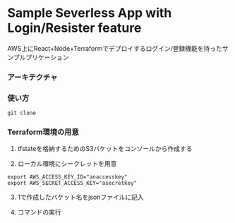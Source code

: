 # Sample Severless App with Login/Resister feature 

AWS上にReact+Node+Terraformでデプロイするログイン/登録機能を持ったサンプルプリケーション

### アーキテクチャ



### 使い方
```
git clone 
```

### Terraform環境の用意


1. tfstateを格納するためのS3バケットをコンソールから作成する

2. ローカル環境にシークレットを用意
```
export AWS_ACCESS_KEY_ID="anaccesskey"
export AWS_SECRET_ACCESS_KEY="asecretkey"
```

3. 1で作成したバケット名をjsonファイルに記入

4. コマンドの実行

